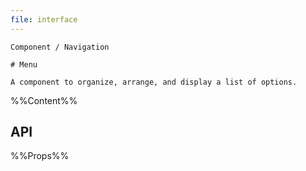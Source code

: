```yaml
---
file: interface
---
```


`````
Component / Navigation

# Menu

A component to organize, arrange, and display a list of options.
`````

%%Content%%

## API

%%Props%%
